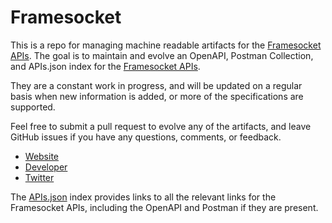 # FramesocketThis is a repo for managing machine readable artifacts for the [Framesocket APIs](http://www.framesocket.com). The goal is to maintain and evolve an OpenAPI, Postman Collection, and APIs.json index for the [Framesocket APIs](http://www.framesocket.com).They are a constant work in progress, and will be updated on a regular basis when new information is added, or more of the specifications are supported.Feel free to submit a pull request to evolve any of the artifacts, and leave GitHub issues if you have any questions, comments, or feedback.- [Website](http://www.framesocket.com)- [Developer](http://www.framesocket.com)- [Twitter](https://twitter.com/framesocket)The [APIs.json](https://github.com/api-evangelist/framesocket/blob/master/apis.json) index provides links to all the relevant links for the Framesocket APIs, including the OpenAPI and Postman if they are present.